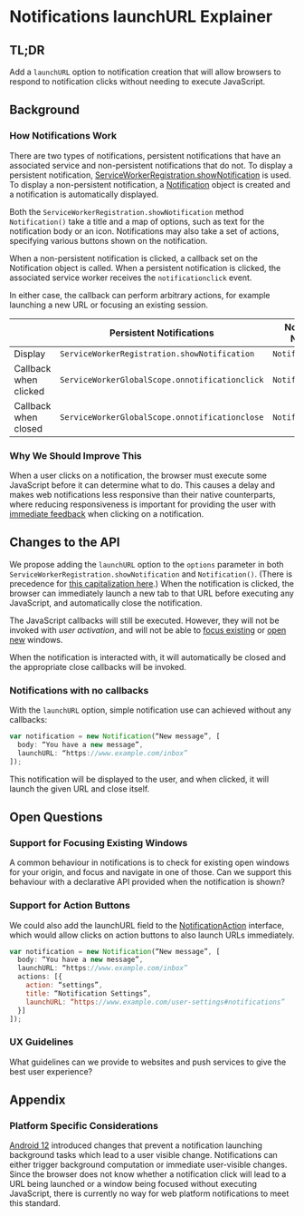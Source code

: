 # Notifications launchURL Explainer

## TL;DR

Add a `launchURL` option to notification creation that will allow browsers to respond to notification clicks without needing to execute JavaScript.

## Background

### How Notifications Work
There are two types of notifications, persistent notifications that have an associated service and non-persistent notifications that do not.
To display a persistent notification, [ServiceWorkerRegistration.showNotification][swr-show-notification] is used.
To display a non-persistent notification, a [Notification][notification] object is created and a notification is automatically displayed.

Both the `ServiceWorkerRegistration.showNotification` method `Notification()` take a title and a map of options, such as text for the notification body or an icon.
Notifications may also take a set of actions, specifying various buttons shown on the notification.

When a non-persistent notification is clicked, a callback set on the Notification object is called.
When a persistent notification is clicked, the associated service worker receives the `notificationclick` event.

In either case, the callback can perform arbitrary actions, for example launching a new URL or focusing an existing session.

|   | Persistent Notifications | Non-Persistent Notifications |
| --- | --- | --- |
| Display               | `ServiceWorkerRegistration.showNotification` | `Notification()` |
| Callback when clicked | `ServiceWorkerGlobalScope.onnotificationclick` | `Notification.onclick` |
| Callback when closed  | `ServiceWorkerGlobalScope.onnotificationclose` | `Notification.onclose` |

[swr-show-notification]: https://developer.mozilla.org/en-US/docs/Web/API/ServiceWorkerRegistration/showNotification
[notification]: https://developer.mozilla.org/en-US/docs/Web/API/Notification/Notification

### Why We Should Improve This

When a user clicks on a notification, the browser must execute some JavaScript before it can determine what to do.
This causes a delay and makes web notifications less responsive than their native counterparts, where reducing responsiveness is important for providing the user with [immediate feedback][response-limits] when clicking on a notification.

[response-limits]: https://www.nngroup.com/articles/response-times-3-important-limits/

## Changes to the API

We propose adding the `launchURL` option to the `options` parameter in both `ServiceWorkerRegistration.showNotification` and `Notification()`.
(There is precedence for [this capitalization here][capitalization].)
When the notification is clicked, the browser can immediately launch a new tab to that URL before executing any JavaScript, and automatically close the notification.

The JavaScript callbacks will still be executed.
However, they will not be invoked with *user activation*, and will not be able to [focus existing][focus] or [open new][open] windows.

When the notification is interacted with, it will automatically be closed and the appropriate close callbacks will be invoked.

[capitalization]: https://github.com/WICG/content-index/issues/21
[focus]: https://w3c.github.io/ServiceWorker/#dom-windowclient-focus
[open]: https://w3c.github.io/ServiceWorker/#clients-openwindow

### Notifications with no callbacks

With the `launchURL` option, simple notification use can achieved without any callbacks:

```javascript
var notification = new Notification(“New message”, [
  body: “You have a new message”,
  launchURL: “https://www.example.com/inbox”
]);
```

This notification will be displayed to the user, and when clicked, it will launch the given URL and close itself.

## Open Questions

### Support for Focusing Existing Windows

A common behaviour in notifications is to check for existing open windows for your origin, and focus and navigate in one of those.
Can we support this behaviour with a declarative API provided when the notification is shown?

### Support for Action Buttons

We could also add the launchURL field to the [NotificationAction][notification-action] interface, which would allow clicks on action buttons to also launch URLs immediately.

```javascript
var notification = new Notification(“New message”, [
  body: “You have a new message”,
  launchURL: “https://www.example.com/inbox”
  actions: [{
    action: “settings”,
    title: “Notification Settings”,
    launchURL: “https://www.example.com/user-settings#notifications”
  }]
]);
```

[notification-action]: https://developer.mozilla.org/en-US/docs/Web/API/NotificationAction

### UX Guidelines

What guidelines can we provide to websites and push services to give the best user experience?

## Appendix

### Platform Specific Considerations

[Android 12][android] introduced changes that prevent a notification launching background tasks which lead to a user visible change.
Notifications can either trigger background computation or immediate user-visible changes.
Since the browser does not know whether a notification click will lead to a URL being launched or a window being focused without executing JavaScript, there is currently no way for web platform notifications to meet this standard.

[android]: https://developer.android.com/about/versions/12/behavior-changes-12#notification-trampolines